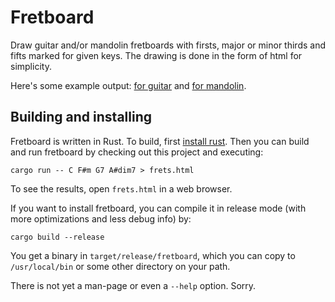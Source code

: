 # Fretboard

Draw guitar and/or mandolin fretboards with firsts, major or minor
thirds and fifts marked for given keys.
The drawing is done in the form of html for simplicity.

Here's some example output:
[for guitar](https://rasmus.krats.se/tmp/fretboard/frets.html) and
[for mandolin](https://rasmus.krats.se/tmp/fretboard/frets-mandolin.html).

## Building and installing

Fretboard is written in Rust.  To build, first
[install rust](https://www.rust-lang.org/learn/get-started#installing-rust).
Then you can build and run fretboard by checking out this project and
executing:

    cargo run -- C F#m G7 A#dim7 > frets.html

To see the results, open `frets.html` in a web browser.

If you want to install fretboard, you can compile it in release mode
(with more optimizations and less debug info) by:

    cargo build --release

You get a binary in `target/release/fretboard`, which you can copy to
`/usr/local/bin` or some other directory on your path.

There is not yet a man-page or even a `--help` option.
Sorry.
